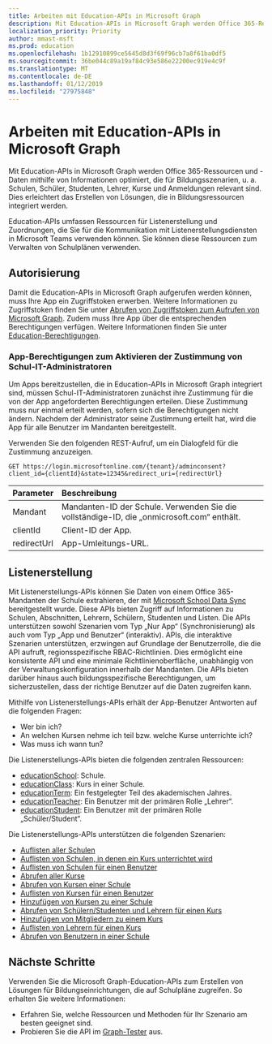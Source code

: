 ```yaml
---
title: Arbeiten mit Education-APIs in Microsoft Graph
description: Mit Education-APIs in Microsoft Graph werden Office 365-Ressourcen und -Daten mithilfe von Informationen optimiert, die für Bildungsszenarien, u. a. Schulen, Schüler, Studenten, Lehrer, Kurse und Anmeldungen relevant sind. Dies erleichtert das Erstellen von Lösungen, die in Bildungsressourcen integriert werden.
localization_priority: Priority
author: mmast-msft
ms.prod: education
ms.openlocfilehash: 1b12910899ce5645d8d3f69f96cb7a8f61ba0df5
ms.sourcegitcommit: 36be044c89a19af84c93e586e22200ec919e4c9f
ms.translationtype: MT
ms.contentlocale: de-DE
ms.lasthandoff: 01/12/2019
ms.locfileid: "27975848"
---
```

# <a name="working-with-education-apis-in-microsoft-graph"></a>Arbeiten mit Education-APIs in Microsoft Graph

Mit Education-APIs in Microsoft Graph werden Office 365-Ressourcen und -Daten mithilfe von Informationen optimiert, die für Bildungsszenarien, u. a. Schulen, Schüler, Studenten, Lehrer, Kurse und Anmeldungen relevant sind. Dies erleichtert das Erstellen von Lösungen, die in Bildungsressourcen integriert werden.

Education-APIs umfassen Ressourcen für Listenerstellung und Zuordnungen, die Sie für die Kommunikation mit Listenerstellungsdiensten in Microsoft Teams verwenden können. Sie können diese Ressourcen zum Verwalten von Schulplänen verwenden.

## <a name="authorization"></a>Autorisierung

Damit die Education-APIs in Microsoft Graph aufgerufen werden können, muss Ihre App ein Zugriffstoken erwerben. Weitere Informationen zu Zugriffstoken finden Sie unter [Abrufen von Zugriffstoken zum Aufrufen von Microsoft Graph](https://developer.microsoft.com/graph/docs/concepts/auth_overview). Zudem muss Ihre App über die entsprechenden Berechtigungen verfügen. Weitere Informationen finden Sie unter [Education-Berechtigungen](/graph/permissions-reference#education-permissions). 

### <a name="app-permissions-to-enable-school-it-admins-to-consent"></a>App-Berechtigungen zum Aktivieren der Zustimmung von Schul-IT-Administratoren 

Um Apps bereitzustellen, die in Education-APIs in Microsoft Graph integriert sind, müssen Schul-IT-Administratoren zunächst ihre Zustimmung für die von der App angeforderten Berechtigungen erteilen. Diese Zustimmung muss nur einmal erteilt werden, sofern sich die Berechtigungen nicht ändern. Nachdem der Administrator seine Zustimmung erteilt hat, wird die App für alle Benutzer im Mandanten bereitgestellt.

Verwenden Sie den folgenden REST-Aufruf, um ein Dialogfeld für die Zustimmung anzuzeigen.

```
GET https://login.microsoftonline.com/{tenant}/adminconsent?
client_id={clientId}&state=12345&redirect_uri={redirectUrl}
```

|Parameter|Beschreibung|
|:--------|:----------|
|Mandant|Mandanten-ID der Schule. Verwenden Sie die vollständige-ID, die „onmicrosoft.com“ enthält.|
|clientId|Client-ID der App.|
|redirectUrl|App-Umleitungs-URL.|


## <a name="rostering"></a>Listenerstellung

Mit Listenerstellungs-APIs können Sie Daten von einem Office 365-Mandanten der Schule extrahieren, der mit [Microsoft School Data Sync](https://sds.microsoft.com/) bereitgestellt wurde. Diese APIs bieten Zugriff auf Informationen zu Schulen, Abschnitten, Lehrern, Schülern, Studenten und Listen. Die APIs unterstützen sowohl Szenarien vom Typ „Nur App“ (Synchronisierung) als auch vom Typ „App und Benutzer“ (interaktiv). APIs, die interaktive Szenarien unterstützen, erzwingen auf Grundlage der Benutzerrolle, die die API aufruft, regionsspezifische RBAC-Richtlinien. Dies ermöglicht eine konsistente API und eine minimale Richtlinienoberfläche, unabhängig von der Verwaltungskonfiguration innerhalb der Mandanten. Die APIs bieten darüber hinaus auch bildungsspezifische Berechtigungen, um sicherzustellen, dass der richtige Benutzer auf die Daten zugreifen kann.

Mithilfe von Listenerstellungs-APIs erhält der App-Benutzer Antworten auf die folgenden Fragen:

- Wer bin ich?
- An welchen Kursen nehme ich teil bzw. welche Kurse unterrichte ich?
- Was muss ich wann tun?

Die Listenerstellungs-APIs bieten die folgenden zentralen Ressourcen:

- [educationSchool](educationschool.md): Schule.
- [educationClass](educationclass.md): Kurs in einer Schule.
- [educationTerm](educationterm.md): Ein festgelegter Teil des akademischen Jahres.
- [educationTeacher](educationteacher.md): Ein Benutzer mit der primären Rolle „Lehrer“.
- [educationStudent](educationstudent.md): Ein Benutzer mit der primären Rolle „Schüler/Student“.

Die Listenerstellungs-APIs unterstützen die folgenden Szenarien:

- [Auflisten aller Schulen](../api/educationroot-list-schools.md) 
- [Auflisten von Schulen, in denen ein Kurs unterrichtet wird](../api/educationclass-list-schools.md)
- [Auflisten von Schulen für einen Benutzer](../api/educationuser-list-schools.md)
- [Abrufen aller Kurse](../api/educationroot-list-classes.md)
- [Abrufen von Kursen einer Schule](../api/educationschool-list-classes.md)
- [Auflisten von Kursen für einen Benutzer](../api/educationuser-list-classes.md)
- [Hinzufügen von Kursen zu einer Schule](../api/educationschool-post-classes.md)
- [Abrufen von Schülern/Studenten und Lehrern für einen Kurs](../api/educationclass-list-members.md)
- [Hinzufügen von Mitgliedern zu einem Kurs](../api/educationclass-post-members.md) 
- [Auflisten von Lehrern für einen Kurs](../api/educationclass-list-teachers.md)
- [Abrufen von Benutzern in einer Schule](../api/educationschool-list-users.md)

<!-- Should you list delete scenarios here as well? -->

## <a name="next-steps"></a>Nächste Schritte
Verwenden Sie die Microsoft Graph-Education-APIs zum Erstellen von Lösungen für Bildungseinrichtungen, die auf Schulpläne zugreifen. So erhalten Sie weitere Informationen:

- Erfahren Sie, welche Ressourcen und Methoden für Ihr Szenario am besten geeignet sind.
- Probieren Sie die API im [Graph-Tester](https://developer.microsoft.com/graph/graph-explorer) aus.

